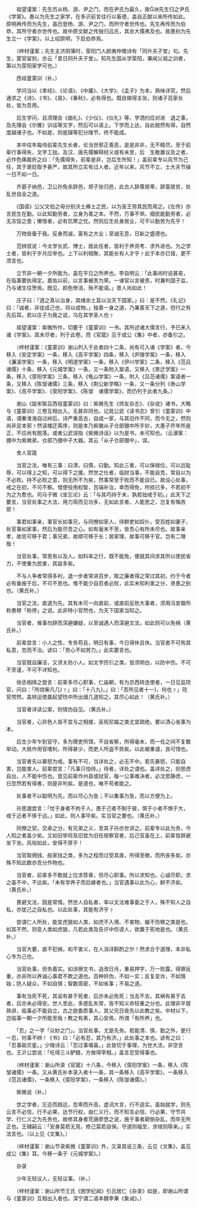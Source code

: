 <!-- { "loadSidebar": true } -->
　　祖望谨案：先生历从杨、游、尹之门，而在尹氏为最久，故洲先生归之尹氏《学案》。愚以为先生之家学，在多识前言往行以畜德，盖自正献以来所传如此。原明再传而为先生，虽历登杨、游、尹之门，而所守者世传也。先生再传而为伯恭，其所守者亦世传也。故中原文献之传独归吕氏，其余大儒弗及也。故愚别为先生立一《学案》，以上绍原明，下启伯恭焉。

　　（梓材谨案；先生主济阴簿时，荥阳门人颜夷仲赠诗有「同升夫子堂」句。先生，罢官留别，亦云「昔日同升夫子堂」。知先生固从学荥阳，兼闻父祖之训者，第以为荥阳家学可也。）

　　西垣童蒙训（补。）

　　学问当以《孝经》、《论语》、《中庸》、《大学》、《孟子》为本，熟味详究，然后通求之《诗》、《书》、《易》、《春秋》，必有得也。既自做得主张，则诸子百家长处，皆为吾用。

　　后生学问，且须理会《曲礼》、《少仪》、《仪礼》等，学洒扫应对进　退之事，及先理会《尔雅》训诂等文字，然后可以语上。下学而上达，自此脱然有得，自然度越诸子也。不如是，则是蹿等犯分陵节，终不能成。

　　本中往年每侍前辈先生长者，论当世邪正善恶，是是非非，无不精尽。至于前辈行事得失，文字工拙，及汉、唐先儒解释经义或有未至，后　生敢置议及之者，必作色痛裁折之曰：「先儒得失，前辈是非，岂后生所知！」盖前辈专以风节为己任，其于褒贬取予甚严，故其所立实有过人者。近年以来，风节不立，士大夫节操一日不如一日。

　　齐晏子纳邑，卫公孙免余辞邑，郑子张归邑，此古人辞尊居卑，辞富居贫，处乱世自全之道。

　　《国语》公父文伯之母分别沃土瘠土之民，以为圣王劳其民而用之。《左传》亦言民生在勤。以此知勤劳者，立身为善之本。不然，万事不举。细民能勤劳者，必无冻馁之患；懒惰者，必有饥寒之忧。然则后生处身居业，可不以勤劳为先乎！

　　万物皆备于我。反身而诚，富有之大业；至诚无息，日新之盛德也。

　　范辨叔说：今太学长贰、博士，居此任者，皆利于养资考、求外进也。为之学士者，皆利于岁月应举也。上下以利相聚，其能长有人才乎﹖此于本亦已错，更不须言也。

　　立节非一朝一夕所能为，盖在平日之所养也。李自明云：「此事闲时说甚易，在临事要执得定。嘉佑以前，以言事被责为荣。一谏官以言被责，时兼判国子监，乃与诸生往贺焉。既见，颜色惨沮，殆不能语。」昔人尚如此！

　　庄子曰：「道之真以治身，其绪余土苴以治天下国家。」曰：是不然。《礼记》曰：「诚者，非徒成己也，将以成物。」独善一身之道，乃兼善天下之道，但行之有先后耳。若以庄子为我之说，乌在其学圣人也﹖

　　祖望谨案：紫微所作，切要于《童蒙训》一书。其所述诸大儒言行，予已釆入诸《学案》。其未尽者，列于此卷。而《官箴》见于成公《集》中者，亦备引之。

　　（梓材谨案：《童蒙训》谢山列入于此者四十二条，尚有可入诸《学案》者，今移入《安定学案》一条，移入《高平学案》四条，移入《庐陵学案》一条，移入《濂溪学案》一条，移入《明道学案》一条，移入《伊川学案》二条，移入《范吕诸儒》十条，移入《元城学案》一条，又一条附入案语，又移入《景迂学案》一条，移入《荥阳学案》三条，移入《龟山学案》一条，附入《吕范诸儒》案语者一条，又移入《陈邹诸儒》三条，移入《荆公新学略》一条，又一条分列《泰山学案》、《高平学案》、《荥阳学案》、《陈邹　诸儒学案》，而仍列于此者九条。）

　　谢山《跋宋椠吕西垣童蒙训》曰：紫微先生《师友杂志》、《杂说》诸书，大略与《童蒙训》三卷互相出入，无甚异同也。记晁公武《读书志》曾引《童蒙训》中语，谓秦淮海自过岭后，诗严重高古，自成一家，与其旧作不同，而今无之，然则尚非足本邪﹖然读楼迂斋序，则是本乃紫徽从子仓部弸中所手钞，大愚子乔年所是正，不应尚有脱落。或者公武误指《紫微诗话》以为是书，未可知也。（云濠案：弸中为紫微弟，仓部乃弸中子大器。其云「从子仓部弸中」，误。

　　舍人官箴

　　当官之法，唯有三事：曰清，曰慎，曰勤。知此三者，可以保禄位，可以远耻辱，可以得上之知，可以得下之援。然世之仕者，临财当事，不能自克，常自以为不必败。持不必败之意，则无所不为矣，然事常至于败而不能自已。故设心处事，戒之在初，不可不察。借使役用权智，百端补治，幸而得免，所损已多，不若初不为之为愈也。司马子微《坐忘论》云：「与其巧持于末，孰若拙戒于初。」此天下之要言，当官处事之大法，用力简而见功多，无如此言者。人能思之，岂复有悔吝邪！

　　事君如事亲，事官长如事兄，与同僚如家人，待群吏如奴仆，受百姓如妻子，处官事如家事，然后为能尽吾之心。如有毫末不至，皆吾心有所未尽也。故事亲孝，故忠可移于君；事兄弟，故顺可移于长；居家理，故事可移于官。岂有二理哉！

　　当官处事，常思有以及人。如科率之行，既不能免，便就其间求其所以使民省力，不使重为民害，其益多矣。

　　不与人争者常得多利，退一步者常进百步，取之廉者得之常过其初，约于今者必有垂报于后，不可不思也。惟不能少自忍者必败，此实未知利害之分，贤愚之别也。（黄氏补。）

　　当官之法，直道为先。其有未可一向直前，或直前反败大事者，须用冯宣徽所称惠穆「称停」之说。此非特小官然也，为天下国家当知之。

　　当官者，难事勿辞而深避嫌疑，以至诚遇人而深避文法，如此则可以免祸（黄氏补。）

　　前辈尝言：小人之性，专务苟且，明日有事，今日得休且休。当官者不可徇其私意，忽而不治。谚曰：「劳心不如劳力。」此实要言也。

　　当官既自廉洁，又须关防小人。如文字历引之类，皆须明白，以防中伤。不可不至谨，不可不详知也。

　　徐丞相择之尝言：前辈多尽心职事，仁庙朝，有为京西转连使者，一日见监珫官，问曰：「所烧柴凡几﹖」曰：「十八九。」曰：「吾所见者十一，何也﹖」珫官愕然。盖转运使晨起望珫中所出烟几道知之。其尽心如此！（黄氏补。）

　　当官者详读公案，则情伪自见。（黄氏补。）

　　当官者，心异色人皆不宜与之相接，巫祝尼媪之类尤宜疏绝。要以清心省事为本。

　　后生少年乍到官守，多为猾吏所饵，不自省察，所得毫末，而一任之间不复敢举动。大抵作用官嗜利，所得甚少，而吏人所盗不赀矣。以此被重谴，良可惜也。

　　当官者先以暴怒为戒。事有不可，当详处之，必无不中。若先暴怒，只能自害，岂能害人。前辈尝言：「凡事只怕待。」待者，详处之谓也。盖详处之，则思虑自出，人不能中伤也。尝见前辈作州县或狱官，每一公事难决者，必沈思静虑，一日忽然若有得者，则是非判矣。是道也，唯不苟者能之。

　　处事者不以聪明为先，而以尽心为急；不以集事为急，而以方便为上。

　　孙思邈尝言：「忧于身者不拘于人，畏于己者不制于彼，慎于小者不惧于大，戒于近者不侈于远。」如此，则人事毕矣。实当官之要也。（黄氏补。）

　　同僚之契，交承之分，有兄弟之义，至其子孙亦世讲之。前辈专以此为务，今人知之者盖少矣。又如旧举将及旧尝为旧任按察官者，后己官虽在上，前辈皆辞避坐下坐。风俗如此，安得不厚乎！

　　当官取佣钱、般家钱之类，多为之程而过受其直，所得至微，而所丧多矣。亦殊不知此数亦吾分外物也。

　　当官者，前辈多不敢就上位求荐章，但尽心职事。所以求知也。心诚尽职，求之虽不中，不远矣。「未有学养子而后嫁者也。」当官遇事以此为心，鲜不济矣。（黄氏补。）

　　畏避文法，固是常情。然世人自私者，率以文法难事委之于人，殊不知人之自私，亦犹己之自私也。以此处事，其能有济乎﹖

　　尝谓仁人所处，能变虎狼如人类，如虎不入境、不害物、蝗不伤稼之类是也。如其不然，则变人类如虎狼，凡若此类及告讦中伤谤人，欲置于死地是也。（黄氏补。）

　　当官大要，直不犯祸，和不害义，在人消详斟酌之尔！然求合于道理，本非私心专为己也。

　　当官处事，但务着实。如涂擦文书，追改日月，重易押字，万一败露，得罪反重，亦非所以养诚心事君不欺之道也。百种奸伪，不如一实；反复变诈，不如慎始；防人疑众，不如自慎；智数周密，不如省事；不易之道。

　　事有当死不死，其诟有甚于死者，后亦未必免死；当去不去，其祸有甚于去者，后亦未必得安。世人至此，多惑乱失常，皆不知义命轻重之分也。此理非平居熟讲，临事必不能自立。古之欲委质事人，其父兄日夜先以此教之矣。中材以下，岂临事一朝一夕所能至哉﹖教之有素，其心安焉，所谓「有所养」也。

　　「忍」之一字「众妙之门」。当官处事，尤是先务。若能清、慎、勤之外，更行一忍，何事不辨！《书》曰：「必有忍，其乃有济。」此处事之本也。谚有之曰：「忍事敌灾星。」少陵诗云：「忍过事堪喜。」此皆切于事理，为世大法，非空言也。王沂公尝说：「吃得三斗酽醋，方做得宰相。」盖言忍受得事也。

　　（梓材谨案：谢山所录《官箴》十八条，今移入《荥阳学案》一条，移入《陈邹诸儒》一条。又从黄氏补本录入者十一条，其一条移入《高平学案》，一条移入《范吕诸儒》，一条移入《荥阳学案》，一条移入《陈邹诸儒》。）

　　紫微说（补。）

　　世之学者，忘迩而趋远，忽卑而升高，虚词大言，行不适实。虽始就学，则先云言不必信，行不必果，达节行权，由仁义行，而不知言必信、行必果、守节共学、行仁义之为先务也，故修其身者荒唐廖悠之说，施于事者颠倒杂乱，而卒无所正也。王辅嗣云：「安身莫若无竞，修己莫若自保。守道则福至，求禄则辱来。」实法言也。（以上见《文集》。）

　　（梓材谨案：谢山节录紫微《童蒙训》外，又录其说三条，云见《文集》，盖见成公《集》耳。今移一条于《元城学案》。）

　　杂录

　　少年无轻议人，无轻议事。（补。）

　　（梓材谨案：谢山所节王氏《困学纪闻》引吕居仁《杂录》如是，即谢山所谓与《童蒙训》互相出入者也。深宁谓二语本魏李秉《象诫》。）


